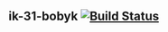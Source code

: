 ## ik-31-bobyk   [![Build Status](https://travis-ci.org/yuriybobyk/ik-31-bobyk.svg?branch=master)](https://travis-ci.org/yuriybobyk/ik-31-bobyk)

